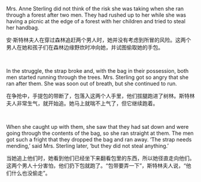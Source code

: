 Mrs. Anne Sterling did not think of the risk she was taking when she ran through a forest after two men. They had rushed up to her while she was having a picnic at the edge of a forest with her children and tried to steal her handbag.

安·斯特林夫人在穿过森林追赶两个男人时，她并没有考虑到所冒的风险。这两个男人在她和孩子们在森林边缘野炊时冲向她，并试图偷取她的手包。

    

In the struggle, the strap broke and, with the bag in their possession, both men started running through the trees. Mrs. Sterling got so angry that she ran after them. She was soon out of breath, but she continued to run.

在争抢中，手提包的带断了，包落入这两个人手里，他们拔腿跑进了树林。斯特林夫人非常生气，就开始追。她马上就喘不上气了，但它继续跑着。

    

When she caught up with them, she saw that they had sat down and were going through the contents of the bag, so she ran straight at them. The men got such a fright that they dropped the bag and ran away. ‘The strap needs mending,’ said Mrs. Sterling later, ‘but they did not steal anything.’

当她追上他们时，她看到他们已经坐下来翻看包里的东西，所以她径直走向他们。这两个男人十分害怕，他们扔下包就跑了。“包带要弄一下”，斯特林夫人说，“他们什么也没偷走”。
